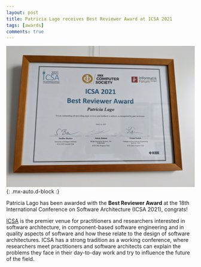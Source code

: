```yaml
---
layout: post
title: Patricia Lago receives Best Reviewer Award at ICSA 2021
tags: [awards]
comments: true
---
```


![Patricia best reviewer award](/files/posts/patricia-best-reviewer-award-icsa-2021.jpg){: .mx-auto.d-block :}

Patricia Lago has been awarded with the **Best Reviewer Award** at the 18th International Conference on Software Architecture (ICSA 2021), congrats!

[ICSA](https://icsa-conferences.org/2021/) is the premier venue for practitioners and researchers interested in software architecture, in component-based software engineering and in quality aspects of software and how these relate to the design of software architectures. ICSA has a strong tradition as a working conference, where researchers meet practitioners and software architects can explain the problems they face in their day-to-day work and try to influence the future of the field.